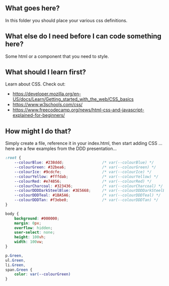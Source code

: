 ## What goes here?
In this folder you should place your various css definitions. 

## What else do I need before I can code something here?
Some html or a component that you need to style.

## What should I learn first?
Learn about CSS. Check out:
- https://developer.mozilla.org/en-US/docs/Learn/Getting_started_with_the_web/CSS_basics
- https://www.w3schools.com/css/
- https://www.freecodecamp.org/news/html-css-and-javascript-explained-for-beginners/

## How might I do that?
Simply create a file, reference it in your index.html, then start adding CSS ... here are a few examples from the DDD presentation...

```css
:root {
    --colourBlue: #238ddd;                 /* var(--colourBlue) */
    --colourGreen: #32bea6;                /* var(--colourGreen) */
    --colourIce: #9cdcfe;                  /* var(--colourIce) */
    --colourYellow: #fffdab;               /* var(--colourYellow) */
    --colourRed: #e74856;                  /* var(--colourRed) */
    --colourCharcoal: #323436;             /* var(--colourCharcoal) */
    --colourDDDDarkSteelBlue: #3E5668;     /* var(--colourDDDDarkSteelBlue) */
    --colourDDDTeal: #1BA5A6;              /* var(--colourDDDTeal) */
    --colourDDDTan: #f3ebe0;               /* var(--colourDDDTan) */
}

body {
    background: #000000;
    margin: 0px;
    overflow: hidden;
    user-select: none;
    height: 100vh;
    width: 100vw;
}

p.Green,
ul.Green,
li.Green,
span.Green {
    color: var(--colourGreen)
}
```